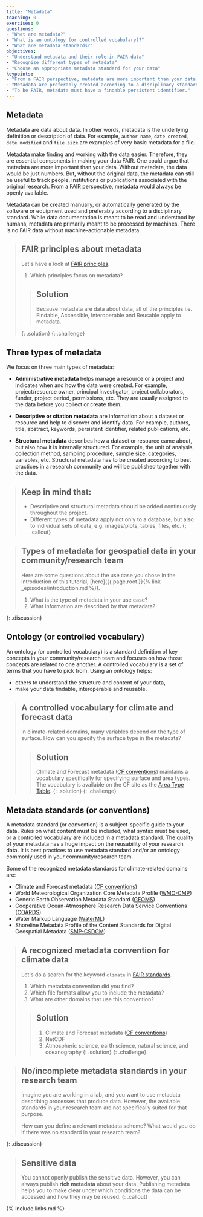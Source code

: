 ```yaml
---
title: "Metadata"
teaching: 0
exercises: 0
questions:
- "What are metadata?"
- "What is an ontology (or controlled vocabulary)?"
- "What are metadata standards?"
objectives:
- "Understand metadata and their role in FAIR data"
- "Recognize different types of metadata"
- "Choose an appropriate metadata standard for your data"
keypoints:
- "From a FAIR perspective, metadata are more important than your data."
- "Metadata are preferably created according to a disciplinary standard."
- "To be FAIR, metadata must have a findable persistent identifier."
---
```


## Metadata

Metadata are data about data. In other words, metadata is the underlying definition or description of data.
For example, `author name`, `date created`, `date modified` and `file size` are examples of very basic metadata for a file.

Metadata make finding and working with the data easier. Therefore, they are essential components in making your data FAIR.
One could argue that metadata are more important than your data. 
Without metadata, the data would be just numbers. 
But, without the original data, the metadata can still be useful to track people, institutions or publications associated with the original research.
From a FAIR perspective, metadata would always be openly available.

Metadata can be created manually, or automatically generated by the software or equipment used and preferably according to a disciplinary standard.
While data documentation is meant to be read and understood by humans, metadata are primarily meant to be processed by machines.
There is no FAIR data without machine-actionable metadata.

> ## FAIR principles about metadata
>
> Let's have a look at [FAIR principles](https://www.go-fair.org/fair-principles/).
>
> 1. Which principles focus on metadata?
>
>> ## Solution
>>
>> Because metadata are data about data,
>> all of the principles i.e. Findable, Accessible, Interoperable and Reusable apply to metadata.
>>
> {: .solution}
{: .challenge}

## Three types of metadata

We focus on three main types of metadata:

- **Administrative metadata** helps manage a resource or a project and indicates when and how the data were created.
For example, project/resource owner, principal investigator, project collaborators, funder, project period, permissions, etc.
They are usually assigned to the data before you collect or create them.

- **Descriptive or citation metadata** are information about a dataset or resource and help to discover and identify data.
For example, authors, title, abstract, keywords, persistent identifier, related publications, etc.

- **Structural metadata** describes how a dataset or resource came about, but also how it is internally structured.
For example, the unit of analysis, collection method, sampling procedure, sample size, categories, variables, etc.
Structural metadata has to be created according to best practices in a research community and will be published together with the data.

> ## Keep in mind that:
>
> - Descriptive and structural metadata should be added continuously throughout the project.
> - Different types of metadata apply not only to a database, but also to individual sets of data,
> e.g. images/plots, tables, files, etc.
{: .callout}

> ## Types of metadata for geospatial data in your community/research team
>
> Here are some questions about the use case you chose in the introduction of this tutorial,
> [here]({{ page.root }}{% link _episodes/introduction.md %}).
>
> 1. What is the type of metadata in your use case?
> 2. What information are described by that metadata?
>
{: .discussion}

## Ontology (or controlled vocabulary)

An ontology (or controlled vocabulary) is a standard definition of key concepts in your community/research team
and focuses on how those concepts are related to one another.
A controlled vocabulary is a set of terms that you have to pick from.
Using an ontology helps:

- others to understand the structure and content of your data,
- make your data findable, interoperable and reusable.

> ## A controlled vocabulary for climate and forecast data
>
> In climate-related domains, many variables depend on the type of surface.
> How can you specify the surface type in the metadata?
>
>> ## Solution
>>
>> Climate and Forecast metadata ([CF conventions](http://cfconventions.org/))
>> maintains a vocabulary specifically for specifying surface and area types.
>> The vocabulary is available on the CF site as the
[Area Type Table](http://cfconventions.org/Data/area-type-table/current/build/area-type-table.html).
> {: .solution}
{: .challenge}

## Metadata standards (or conventions)

A metadata standard (or convention) is a subject-specific guide to your data.
Rules on what content must be included, what syntax must be used, or a controlled vocabulary
are included in a metadata standard.
The quality of your metadata has a huge impact on the reusability of your research data.
It is best practices to use metadata standard and/or an ontology commonly used in your community/research team.

Some of the recognized metadata standards for climate-related domains are:

- Climate and Forecast metadata ([CF conventions](http://cfconventions.org/))
- World Meteorological Organization Core Metadata Profile ([WMO-CMP](https://www.wmo.int/pages/prog/www/WIS/metadata_en.html))
- Generic Earth Observation Metadata Standard ([GEOMS](https://avdc.gsfc.nasa.gov/index.php?site=1925698559))
- Cooperative Ocean-Atmosphere Research Data Service Conventions ([COARDS](https://ferret.pmel.noaa.gov/Ferret/documentation/coards-netcdf-conventions))
- Water Markup Language ([WaterML](https://www.ogc.org/standards/waterml))
- Shoreline Metadata Profile of the Content Standards for Digital Geospatial Metadata ([SMP-CSDGM](https://www.fgdc.gov/standards/projects/FGDC-standards-projects/metadata/shoreline-metadata/))

> ## A recognized metadata convention for climate data
>
> Let's do a search for the keyword `climate` in [FAIR standards](https://fairsharing.org/standards/).
>
> 1. Which metadata convention did you find?
> 2. Which file formats allow you to include the metadata?
> 3. What are other domains that use this convention?
>
>> ## Solution
>>
>> 1. Climate and Forecast metadata ([CF conventions](http://cfconventions.org/))
>> 2. NetCDF
>> 3. Atmospheric science, earth science, natural science, and oceanography
> {: .solution}
{: .challenge}

> ## No/incomplete metadata standards in your research team
>
> Imagine you are working in a lab, and you want to use metadata describing processes that produce data. However, the available standards in your research team are not specifically suited for that purpose. 
>
> How can you define a relevant metadata scheme?
> What would you do if there was no standard in your research team?
>
{: .discussion}

> ## Sensitive data
>
> You cannot openly publish the sensitive data. However, you can always publish **rich metadata** about your data.
> Publishing metadata helps you to make clear under
> which conditions the data can be accessed and how they may be reused.
{: .callout}

{% include links.md %}
